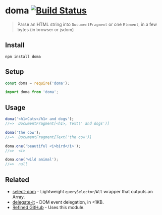 # doma [![Build Status](https://api.travis-ci.com/bfred-it/doma.svg?branch=master)](https://travis-ci.com/bfred-it/doma)

> Parse an HTML string into `DocumentFragment` or one `Element`, in a few bytes (in browser or jsdom)

## Install

```
npm install doma
```

## Setup

```js
const doma = require('doma');
```

```js
import doma from 'doma';
```

## Usage

```js
doma('<h1>Cats</h1> and dogs');
//=>  DocumentFragment[<h1>, Text(' and dogs')]

doma('the cow');
//=>  DocumentFragment[Text('the cow')]

doma.one('beautiful <i>bird</i>');
//=>  <i>

doma.one('wild animal');
//=>  null
```

## Related

- [select-dom](https://github.com/bfred-it/select-dom) - Lightweight `querySelector`/`All` wrapper that outputs an Array.
- [delegate-it](https://github.com/bfred-it/delegate-it) - DOM event delegation, in <1KB.
- [Refined GitHub](https://github.com/sindresorhus/refined-github) - Uses this module.
